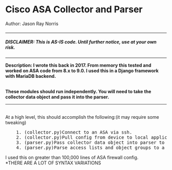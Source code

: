 # Cisco ASA Collector and Parser
<p>Author: Jason Ray Norris</p>

<h4></h4>
<hr>
<h5>DISCLAIMER: This is AS-IS code. Until further notice, use at your own risk.</h5>

<hr>
<b>Description:
I wrote this back in 2017.  From memory this tested and worked on ASA code from 8.x to 9.0.
I used this in a Django framework with MariaDB backend.  

<br>These modules should run independently. You will need to take the collector data object and pass it into the parser.
</b>
<hr>
<br>
At a high level, this should accomplish the following:(it may require some tweaking)
<br>
<pre>
    1. (collector.py)Connect to an ASA via ssh.
    2. (collector.py)Pull config from device to local application memory.
    3. (parser.py)Pass collector data object into parser to parse configuration for application object representation.
    4. (parser.py)Parse access lists and object groups to a normalized a non-nested representation.
</pre>

I used this on greater than 100,000 lines of ASA firewall config. 
<br>*THERE ARE A LOT OF SYNTAX VARIATIONS
    
         


